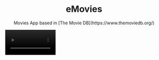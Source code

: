 <h1 align="center">eMovies</h1>

<p align="center">
Movies App based in [The Movie DB](https://www.themoviedb.org/)
</p>

<video src="/previews/preview.mov" align="right" width="32%"/>

## Tech stack
- [Kotlin](https://kotlinlang.org/)
- [Jetpack Compose](https://developer.android.com/jetpack/compose) Android’s modern toolkit for building native UI. (The app was built using JetpackCompose and XML for create interfaces to give a demonstration of how we can inject new way to create interfaces with old way to create interfaces).
- [Hilt](https://developer.android.com/training/dependency-injection/hilt-android) for dependency injection.
- Jetpack
    - [Lifecycle](https://developer.android.com/topic/libraries/architecture/lifecycle) - Observe Android lifecycles and handle UI states upon the lifecycle changes.
    - [View Binding](https://developer.android.com/topic/libraries/view-binding) - Feature that allows you to more easily write code that interacts with views.
    - [ViewModel](https://developer.android.com/topic/libraries/architecture/viewmodel) - Manages UI-related data holder and lifecycle aware. Allows data to survive configuration changes such as screen rotations.
    - [Navigation Component](https://developer.android.com/guide/navigation/navigation-getting-started) - Handling and manage the navigation in the app.
    - [Room Persistence](https://developer.android.com/jetpack/androidx/releases/room) - Constructs Database by providing an abstraction layer over SQLite to allow fluent database access.
- [Retrofit2 & OkHttp3](https://github.com/square/retrofit) - Construct the REST APIs.
- [Kotlin Serialization](https://kotlinlang.org/docs/serialization.html) - A modern JSON library for Kotlin.
- [StateFlow](https://developer.android.com/kotlin/flow/stateflow-and-sharedflow) - state-holder observable flow that emits the current and new state updates to its collectors.
- [Coroutines](https://developer.android.com/kotlin/coroutines) - for asynchronous calls.
- [Coil](https://coil-kt.github.io/coil/) - for loading images from network.
- [MockK](https://mockk.io/) - Library for unit testing based in kotlin.
- [RefreshVersion](https://github.com/jmfayard/refreshVersions) - to manage dependencies version from kotlinDSL.

<br />

## Architecture
eMovie is based on the MVVM architecture and the Repository pattern and it has the approach in Clean Architecture where we can manage different layers.
This architecture contains three main layers:

- **data**: In this module/layer it will be everything about datasources like network and cache
- **domain**: In this module lives everything about business logic working with use cases, also is the responsible to get data from data module to send it to the view.
- **features**: In this module lives all presentation

<br />
<br />

## How I run the app?
- Clone the repository
- Open it in Android Studio
- Wait until dependencies are installed
- Run app in your emulator or physical device

If you don't have Android Studio and you don't want to clone the repository, you can downlad an apk [here]() 

